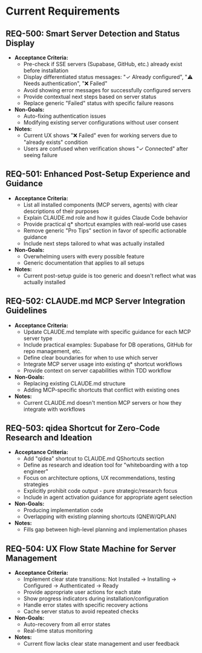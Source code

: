 # Current Requirements

## REQ-500: Smart Server Detection and Status Display
- **Acceptance Criteria:**
  - Pre-check if SSE servers (Supabase, GitHub, etc.) already exist before installation
  - Display differentiated status messages: "✓ Already configured", "⚠️ Needs authentication", "❌ Failed"
  - Avoid showing error messages for successfully configured servers
  - Provide contextual next steps based on server status
  - Replace generic "Failed" status with specific failure reasons
- **Non-Goals:** 
  - Auto-fixing authentication issues
  - Modifying existing server configurations without user consent
- **Notes:** 
  - Current UX shows "❌ Failed" even for working servers due to "already exists" condition
  - Users are confused when verification shows "✓ Connected" after seeing failure

## REQ-501: Enhanced Post-Setup Experience and Guidance
- **Acceptance Criteria:**
  - List all installed components (MCP servers, agents) with clear descriptions of their purposes
  - Explain CLAUDE.md role and how it guides Claude Code behavior
  - Provide practical q* shortcut examples with real-world use cases
  - Remove generic "Pro Tips" section in favor of specific actionable guidance
  - Include next steps tailored to what was actually installed
- **Non-Goals:**
  - Overwhelming users with every possible feature
  - Generic documentation that applies to all setups
- **Notes:**
  - Current post-setup guide is too generic and doesn't reflect what was actually installed

## REQ-502: CLAUDE.md MCP Server Integration Guidelines
- **Acceptance Criteria:**
  - Update CLAUDE.md template with specific guidance for each MCP server type
  - Include practical examples: Supabase for DB operations, GitHub for repo management, etc.
  - Define clear boundaries for when to use which server
  - Integrate MCP server usage into existing q* shortcut workflows
  - Provide context on server capabilities within TDD workflow
- **Non-Goals:**
  - Replacing existing CLAUDE.md structure
  - Adding MCP-specific shortcuts that conflict with existing ones
- **Notes:**
  - Current CLAUDE.md doesn't mention MCP servers or how they integrate with workflows

## REQ-503: qidea Shortcut for Zero-Code Research and Ideation
- **Acceptance Criteria:**
  - Add "qidea" shortcut to CLAUDE.md QShortcuts section
  - Define as research and ideation tool for "whiteboarding with a top engineer"
  - Focus on architecture options, UX recommendations, testing strategies
  - Explicitly prohibit code output - pure strategic/research focus
  - Include in agent activation guidance for appropriate agent selection
- **Non-Goals:**
  - Producing implementation code
  - Overlapping with existing planning shortcuts (QNEW/QPLAN)
- **Notes:**
  - Fills gap between high-level planning and implementation phases

## REQ-504: UX Flow State Machine for Server Management
- **Acceptance Criteria:**
  - Implement clear state transitions: Not Installed → Installing → Configured → Authenticated → Ready
  - Provide appropriate user actions for each state
  - Show progress indicators during installation/configuration
  - Handle error states with specific recovery actions
  - Cache server status to avoid repeated checks
- **Non-Goals:**
  - Auto-recovery from all error states
  - Real-time status monitoring
- **Notes:**
  - Current flow lacks clear state management and user feedback